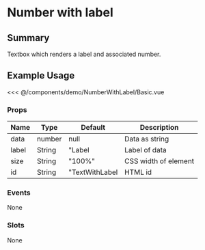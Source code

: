 <script setup>
import Basic from './demo/NumberWithLabel/Basic.vue'
</script>

# Number with label

## Summary

Textbox which renders a label and associated number.

## Example Usage

<DemoContainer>
  <Basic/>
</DemoContainer>

<<< @/components/demo/NumberWithLabel/Basic.vue

### Props

| Name | Type | Default | Description |
| ---- | ---- | ------- | ----------- |
| data | number| null   | Data as string |
| label | String | "Label | Label of data |
| size | String | "100%" | CSS width of element |
| id | String | "TextWithLabel | HTML id |

### Events

None

### Slots

None
